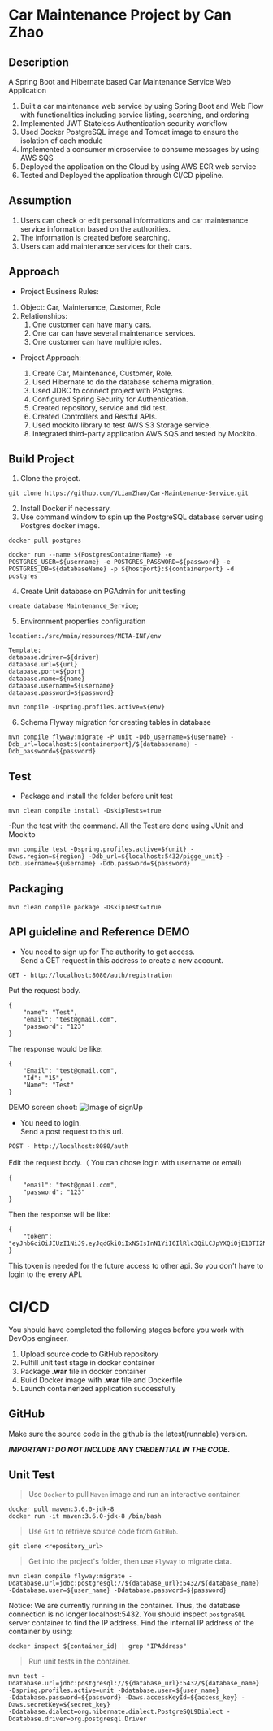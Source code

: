# Car Maintenance Project by Can Zhao
## Description 
A Spring Boot and Hibernate based Car Maintenance Service Web Application
1. Built a car maintenance web service by using Spring Boot and Web Flow with functionalities including service listing, searching, and ordering
2. Implemented JWT Stateless Authentication security workflow
3. Used Docker PostgreSQL image and Tomcat image to ensure the isolation of each module
4. Implemented a consumer microservice to consume messages by using AWS SQS
5. Deployed the application on the Cloud by using AWS ECR web service
6. Tested and Deployed the application through CI/CD pipeline.
## Assumption
1. Users can check or edit personal informations and car maintenance service information based on the authorities.
2. The information is created before searching.
3. Users can add maintenance services for their cars.
## Approach
* Project Business Rules:
1. Object: Car, Maintenance, Customer, Role
2. Relationships:
    1. One customer can have many cars.
    2. One car can have several maintenance services.
    3. One customer can have multiple roles.
* Project Approach:

    1. Create Car, Maintenance, Customer, Role.
    2. Used Hibernate to do the database schema migration.
    3. Used JDBC to connect project with Postgres.
    4. Configured Spring Security for Authentication.
    5. Created repository, service and did test.
    6. Created Controllers and Restful APIs.
    7. Used mockito library to test AWS S3 Storage service.
    8. Integrated third-party application AWS SQS and tested by Mockito.
 
    

## Build Project
1. Clone the project.
```
git clone https://github.com/VLiamZhao/Car-Maintenance-Service.git
```
2. Install Docker if necessary.
3. Use command window to spin up the PostgreSQL database server using Postgres docker image.
```
docker pull postgres

docker run --name ${PostgresContainerName} -e POSTGRES_USER=${username} -e POSTGRES_PASSWORD=${password} -e POSTGRES_DB=${databaseName} -p ${hostport}:${containerport} -d postgres
```
4. Create Unit database on PGAdmin for unit testing
```
create database Maintenance_Service;
```
5. Environment properties configuration
```
location:./src/main/resources/META-INF/env
   
Template:
database.driver=${driver}
database.url=${url}
database.port=${port}
database.name=${name}
database.username=${username}
database.password=${password}
   
mvn compile -Dspring.profiles.active=${env}
```
6. Schema Flyway migration for creating tables in database
```
mvn compile flyway:migrate -P unit -Ddb_username=${username} -Ddb_url=localhost:${containerport}/${databasename} -Ddb_password=${password} 
```

## Test
- Package and install the folder before unit test 
```
mvn clean compile install -DskipTests=true
```
-Run the test with the command. All the Test are done using JUnit and Mockito
```
mvn compile test -Dspring.profiles.active=${unit} -Daws.region=${region} -Ddb_url=${localhost:5432/pigge_unit} -Ddb.username=${username} -Ddb.password=${password} 
```

## Packaging
```
mvn clean compile package -DskipTests=true
```
## API guideline and Reference DEMO
- You need to sign up for The authority to get access.<br />
Send a GET request in this address to create a new account.<br />
     
```
GET - http://localhost:8080/auth/registration
```
Put the request body.
```
{
	"name": "Test",
	"email": "test@gmail.com",
	"password": "123"
}

``` 
The response would be like:
```
{
    "Email": "test@gmail.com",
    "Id": "15",
    "Name": "Test"
}

```
DEMO screen shoot:
![Image of signUp](https://github.com/VLiamZhao/Car-Maintenance-Service/blob/master/web/src/main/resources/car-test.png?raw=true)
- You need to login.<br />
Send a post request to this url.
```
POST - http://localhost:8080/auth
```
Edit the request body.（ You can chose login with username or email)
```
{
    "email": "test@gmail.com",
    "password": "123"
}
``` 
Then the response will be like:
```
{
    "token": "eyJhbGciOiJIUzI1NiJ9.eyJqdGkiOiIxNSIsInN1YiI6IlRlc3QiLCJpYXQiOjE1OTI2NDM4NzAsImlzcyI6Im9yZy5teW5vZGUiLCJleHAiOjE1OTI3MzAyNzAsImFsbG93ZWRSZXNvdXJjZSI6Ii9jYXIsIC9tYWludGVuYW5jZSIsImFsbG93ZWRSZWFkUmVzb3VyY2VzIjoiL2NhciwgL21haW50ZW5hbmNlIiwiYWxsb3dlZENyZWF0ZVJlc291cmNlcyI6IiIsImFsbG93ZWRVcGRhdGVSZXNvdXJjZXMiOiIiLCJhbGxvd2VkRGVsZXRlUmVzb3VyY2VzIjoiIn0.Ky6EX7h4gz9yw1DdJhIqijFKlyACzJCJvhgcfkhvjYU"    
}
```
This token is needed for the future access to other api. So you don't have to login to the every API.
# CI/CD

You should have completed the following stages before you work with DevOps engineer.

  1. Upload source code to GitHub repository
  2. Fulfill unit test stage in docker container
  3. Package **.war** file in docker container
  4. Build Docker image with **.war** file and Dockerfile
  5. Launch containerized application successfully

## GitHub

Make sure the source code in the github is the latest(runnable) version.   

***IMPORTANT: DO NOT INCLUDE ANY CREDENTIAL IN THE CODE.***

## Unit Test
>Use `Docker` to pull `Maven` image and run an interactive container.
>
    docker pull maven:3.6.0-jdk-8
    docker run -it maven:3.6.0-jdk-8 /bin/bash

>Use `Git` to retrieve source code from `GitHub`.
>
    git clone <repository_url>
    
>Get into the project's folder, then use `Flyway` to migrate data.
>
    mvn clean compile flyway:migrate -Ddatabase.url=jdbc:postgresql://${database_url}:5432/${database_name} 
    -Ddatabase.user=${user_name} -Ddatabase.password=${password}
    
Notice: We are currently running in the container. Thus, the database connection is no longer localhost:5432.
You should inspect `postgreSQL` server container to find the IP address. Find the internal IP address of the container by using:
    
    docker inspect ${container_id} | grep "IPAddress"
    
>Run unit tests in the container.
>
    mvn test -Ddatabase.url=jdbc:postgresql://${database_url}:5432/${database_name} -Dspring.profiles.active=unit -Ddatabase.user=${user_name} 
    -Ddatabase.password=${password} -Daws.accessKeyId=${access_key} -Daws.secretKey=${secret_key} 
    -Ddatabase.dialect=org.hibernate.dialect.PostgreSQL9Dialect -Ddatabase.driver=org.postgresql.Driver
